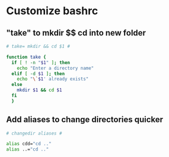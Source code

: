 # Customize bashrc

## "take" to mkdir $$ cd into new folder

```bash
# take= mkdir && cd $1 #

function take {
  if [ ! -n "$1" ]; then
    echo "Enter a directory name"
  elif [ -d $1 ]; then
    echo "\`$1' already exists"
  else
    mkdir $1 && cd $1
  fi
  }
```
  
## Add aliases to change directories quicker

```bash
# changedir aliases #

alias cdd="cd .."
alias ..="cd .."
```